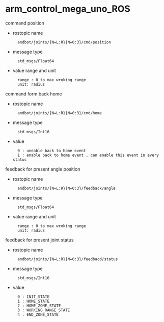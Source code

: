 # arm_control_mega_uno_ROS


command position
* rostopic name

		andbot/joints/{N=L:R}{N=0:3}/cmd/position

* message type

		std_msgs/Float64

* value range and unit

		range : 0 to max wroking range 
		unit: radius


command form back home
* rostopic name

		andbot/joints/{N=L:R}{N=0:3}/cmd/home

* message type

		std_msgs/Int16

* value 

		0 : uneable back to home event
		1 : enable back to home event , can enable this event in every status


feedback for present angle position 
* rostopic name

		andbot/joints/{N=L:R}{N=0:3}/feedback/angle

* message type

		std_msgs/Float64

* value range and unit

		range : 0 to max wroking range 
		unit: radius


feedback for present joint status
* rostopic name

		andbot/joints/{N=L:R}{N=0:3}/feedbacd/status

* message type

		std_msgs/Int16

* value 

		0 : INIT_STATE
		1 : HOME_STATE
		2 : HOME_ZONE_STATE  
		3 : WORKING_RANGE_STATE
		4 : END_ZONE_STATE


